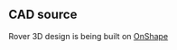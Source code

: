 ## CAD source
Rover 3D design is being built on [OnShape](https://cad.onshape.com/documents/239133669f4d5c1c58381066/v/904197ace969fa6b131c2185/e/71e3041a4af3a245cfc2c266)
